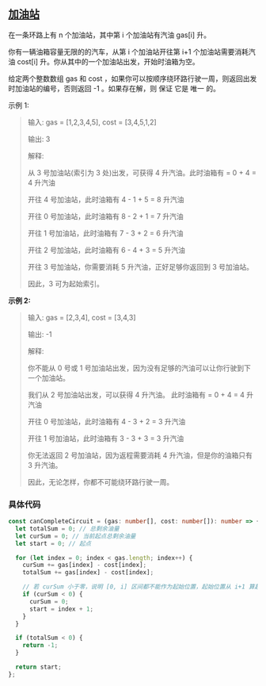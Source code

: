 ## [加油站](https://leetcode.cn/problems/gas-station/description/?envType=study-plan-v2&envId=top-interview-150)

在一条环路上有 n 个加油站，其中第 i 个加油站有汽油 gas[i] 升。

你有一辆油箱容量无限的的汽车，从第 i 个加油站开往第 i+1 个加油站需要消耗汽油 cost[i] 升。你从其中的一个加油站出发，开始时油箱为空。

给定两个整数数组 gas 和 cost ，如果你可以按顺序绕环路行驶一周，则返回出发时加油站的编号，否则返回 -1 。如果存在解，则 保证 它是 唯一 的。

示例 1:

> 输入: gas = [1,2,3,4,5], cost = [3,4,5,1,2]
>
> 输出: 3
>
> 解释:
>
> 从 3 号加油站(索引为 3 处)出发，可获得 4 升汽油。此时油箱有 = 0 + 4 = 4 升汽油
>
> 开往 4 号加油站，此时油箱有 4 - 1 + 5 = 8 升汽油
>
> 开往 0 号加油站，此时油箱有 8 - 2 + 1 = 7 升汽油
>
> 开往 1 号加油站，此时油箱有 7 - 3 + 2 = 6 升汽油
>
> 开往 2 号加油站，此时油箱有 6 - 4 + 3 = 5 升汽油
>
> 开往 3 号加油站，你需要消耗 5 升汽油，正好足够你返回到 3 号加油站。
>
> 因此，3 可为起始索引。

**示例 2:**

> 输入: gas = [2,3,4], cost = [3,4,3]
>
> 输出: -1
>
> 解释:
>
> 你不能从 0 号或 1 号加油站出发，因为没有足够的汽油可以让你行驶到下一个加油站。
>
> 我们从 2 号加油站出发，可以获得 4 升汽油。 此时油箱有 = 0 + 4 = 4 升汽油
>
> 开往 0 号加油站，此时油箱有 4 - 3 + 2 = 3 升汽油
>
> 开往 1 号加油站，此时油箱有 3 - 3 + 3 = 3 升汽油
>
> 你无法返回 2 号加油站，因为返程需要消耗 4 升汽油，但是你的油箱只有 3 升汽油。
>
> 因此，无论怎样，你都不可能绕环路行驶一周。

### 具体代码

```typescript
const canCompleteCircuit = (gas: number[], cost: number[]): number => {
  let totalSum = 0; // 总剩余油量
  let curSum = 0; // 当前起点总剩余油量
  let start = 0; // 起点

  for (let index = 0; index < gas.length; index++) {
    curSum += gas[index] - cost[index];
    totalSum += gas[index] - cost[index];

    // 若 curSum 小于零，说明 [0, i] 区间都不能作为起始位置，起始位置从 i+1 算起，curSum 清零重新计算
    if (curSum < 0) {
      curSum = 0;
      start = index + 1;
    }
  }

  if (totalSum < 0) {
    return -1;
  }

  return start;
};
```
